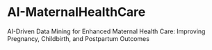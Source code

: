 # AI-MaternalHealthCare
AI-Driven Data Mining for Enhanced Maternal Health Care: Improving Pregnancy, Childbirth, and Postpartum Outcomes
